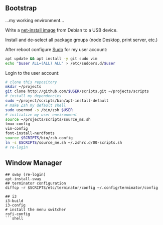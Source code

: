 ## Bootstrap

...my working environment...

Write a [net-install image](https://www.debian.org/distrib/netinst) from Debian
to a USB device.

Install and de-select all package groups (node Desktop, print server, etc.)

After reboot configure [Sudo](linux/sudo.md) for my user account:

```bash
apt update && apt install -y git sudo vim
echo "$user ALL=(ALL) ALL" > /etc/sudoers.d/$user
```

Login to the user account:

```bash
# clone this repository
mkdir ~/projects
git clone http://github.com/$USER/scripts.git ~/projects/scripts
# install my dependencies
sudo ~/project/scripts/bin/apt-install-default
# make Zsh my default shell
sudo usermod -s /bin/zsh $USER
# initialize my user environment
source ~/projects/scripts/source_ms.sh
tmux-config
vim-config
font-install-nerdfonts
source $SCRIPTS/bin/zsh-config
ln -s $SCRIPTS/source_me.sh ~/.zshrc.d/00-scripts.sh
# re-login
```
## Window Manager

```shell
## sway (re-login)
apt-install-sway
## terminator configuration
diffcp -r $SCRIPTS/etc/terminator/config ~/.config/terminator/config
```

```shell
## i3
i3-build
i3-config
# install the menu switcher
rofi-config
```shell
